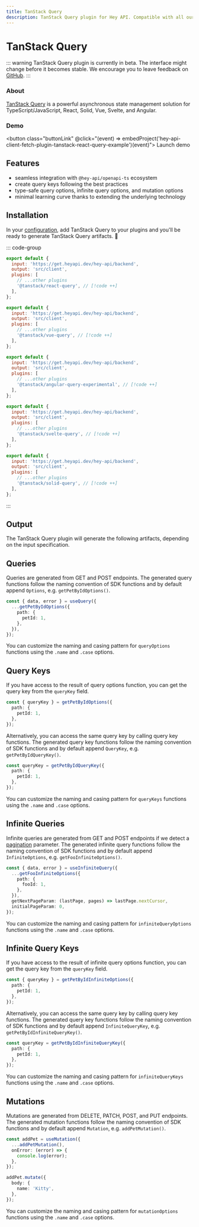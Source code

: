 ```yaml
---
title: TanStack Query
description: TanStack Query plugin for Hey API. Compatible with all our features.
---
```


<script setup>
import { embedProject } from '../../embed'
</script>

# TanStack Query

::: warning
TanStack Query plugin is currently in beta. The interface might change before it becomes stable. We encourage you to leave feedback on [GitHub](https://github.com/hey-api/openapi-ts/issues).
:::

### About

[TanStack Query](https://tanstack.com/query) is a powerful asynchronous state management solution for TypeScript/JavaScript, React, Solid, Vue, Svelte, and Angular.

### Demo

<button class="buttonLink" @click="(event) => embedProject('hey-api-client-fetch-plugin-tanstack-react-query-example')(event)">
Launch demo
</button>

## Features

- seamless integration with `@hey-api/openapi-ts` ecosystem
- create query keys following the best practices
- type-safe query options, infinite query options, and mutation options
- minimal learning curve thanks to extending the underlying technology

## Installation

In your [configuration](/openapi-ts/get-started), add TanStack Query to your plugins and you'll be ready to generate TanStack Query artifacts. :tada:

::: code-group

```js [react]
export default {
  input: 'https://get.heyapi.dev/hey-api/backend',
  output: 'src/client',
  plugins: [
    // ...other plugins
    '@tanstack/react-query', // [!code ++]
  ],
};
```

```js [vue]
export default {
  input: 'https://get.heyapi.dev/hey-api/backend',
  output: 'src/client',
  plugins: [
    // ...other plugins
    '@tanstack/vue-query', // [!code ++]
  ],
};
```

```js [angular]
export default {
  input: 'https://get.heyapi.dev/hey-api/backend',
  output: 'src/client',
  plugins: [
    // ...other plugins
    '@tanstack/angular-query-experimental', // [!code ++]
  ],
};
```

```js [svelte]
export default {
  input: 'https://get.heyapi.dev/hey-api/backend',
  output: 'src/client',
  plugins: [
    // ...other plugins
    '@tanstack/svelte-query', // [!code ++]
  ],
};
```

```js [solid]
export default {
  input: 'https://get.heyapi.dev/hey-api/backend',
  output: 'src/client',
  plugins: [
    // ...other plugins
    '@tanstack/solid-query', // [!code ++]
  ],
};
```

:::

## Output

The TanStack Query plugin will generate the following artifacts, depending on the input specification.

## Queries

Queries are generated from GET and POST endpoints. The generated query functions follow the naming convention of SDK functions and by default append `Options`, e.g. `getPetByIdOptions()`.

```ts
const { data, error } = useQuery({
  ...getPetByIdOptions({
    path: {
      petId: 1,
    },
  }),
});
```

You can customize the naming and casing pattern for `queryOptions` functions using the `.name` and `.case` options.

## Query Keys

If you have access to the result of query options function, you can get the query key from the `queryKey` field.

```ts
const { queryKey } = getPetByIdOptions({
  path: {
    petId: 1,
  },
});
```

Alternatively, you can access the same query key by calling query key functions. The generated query key functions follow the naming convention of SDK functions and by default append `QueryKey`, e.g. `getPetByIdQueryKey()`.

```ts
const queryKey = getPetByIdQueryKey({
  path: {
    petId: 1,
  },
});
```

You can customize the naming and casing pattern for `queryKeys` functions using the `.name` and `.case` options.

## Infinite Queries

Infinite queries are generated from GET and POST endpoints if we detect a [pagination](/openapi-ts/configuration/parser#pagination) parameter. The generated infinite query functions follow the naming convention of SDK functions and by default append `InfiniteOptions`, e.g. `getFooInfiniteOptions()`.

```ts
const { data, error } = useInfiniteQuery({
  ...getFooInfiniteOptions({
    path: {
      fooId: 1,
    },
  }),
  getNextPageParam: (lastPage, pages) => lastPage.nextCursor,
  initialPageParam: 0,
});
```

You can customize the naming and casing pattern for `infiniteQueryOptions` functions using the `.name` and `.case` options.

## Infinite Query Keys

If you have access to the result of infinite query options function, you can get the query key from the `queryKey` field.

```ts
const { queryKey } = getPetByIdInfiniteOptions({
  path: {
    petId: 1,
  },
});
```

Alternatively, you can access the same query key by calling query key functions. The generated query key functions follow the naming convention of SDK functions and by default append `InfiniteQueryKey`, e.g. `getPetByIdInfiniteQueryKey()`.

```ts
const queryKey = getPetByIdInfiniteQueryKey({
  path: {
    petId: 1,
  },
});
```

You can customize the naming and casing pattern for `infiniteQueryKeys` functions using the `.name` and `.case` options.

## Mutations

Mutations are generated from DELETE, PATCH, POST, and PUT endpoints. The generated mutation functions follow the naming convention of SDK functions and by default append `Mutation`, e.g. `addPetMutation()`.

```ts
const addPet = useMutation({
  ...addPetMutation(),
  onError: (error) => {
    console.log(error);
  },
});

addPet.mutate({
  body: {
    name: 'Kitty',
  },
});
```

You can customize the naming and casing pattern for `mutationOptions` functions using the `.name` and `.case` options.

<!--@include: ../../examples.md-->
<!--@include: ../../sponsors.md-->
